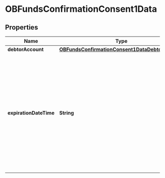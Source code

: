 
# OBFundsConfirmationConsent1Data

## Properties
Name | Type | Description | Notes
------------ | ------------- | ------------- | -------------
**debtorAccount** | [**OBFundsConfirmationConsent1DataDebtorAccount**](OBFundsConfirmationConsent1DataDebtorAccount.md) |  | 
**expirationDateTime** | **String** | Specified date and time the funds confirmation authorisation will expire.  If this is not populated, the authorisation will be open ended.All dates in the JSON payloads are represented in ISO 8601 date-time format.  All date-time fields in responses must include the timezone. An example is below: 2017-04-05T10:43:07+00:00 |  [optional]



